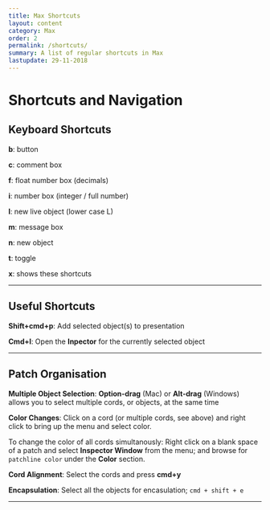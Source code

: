 ```yaml
---
title: Max Shortcuts
layout: content
category: Max
order: 2
permalink: /shortcuts/
summary: A list of regular shortcuts in Max
lastupdate: 29-11-2018
---
```


# Shortcuts and Navigation

## Keyboard Shortcuts

**b**:  button

**c**:  comment box

**f**:  float number box (decimals)

**i**:  number box (integer / full number)

**l**:  new live object (lower case L)

**m**: message box

**n**:  new object

**t**:  toggle

**x**:  shows these shortcuts

---

## Useful Shortcuts

**Shift+cmd+p**: Add selected object(s) to presentation

**Cmd+I**: Open the **Inpector** for the currently selected object

---

## Patch Organisation

**Multiple Object Selection**:   **Option-drag** (Mac) or **Alt-drag** (Windows) allows you to select multiple cords, or objects, at the same time 

**Color Changes**:  Click on a cord (or multiple cords, see above) and right click to bring up the menu and select color.

To change the color of all cords simultanously: Right click on a blank space of a patch and select **Inspector Window** from the menu; and browse for `patchline color` under the **Color** section.

**Cord Alignment**:   Select the cords and press **cmd+y**

**Encapsulation**:  Select all the objects for encasulation; `cmd + shift + e`

---

